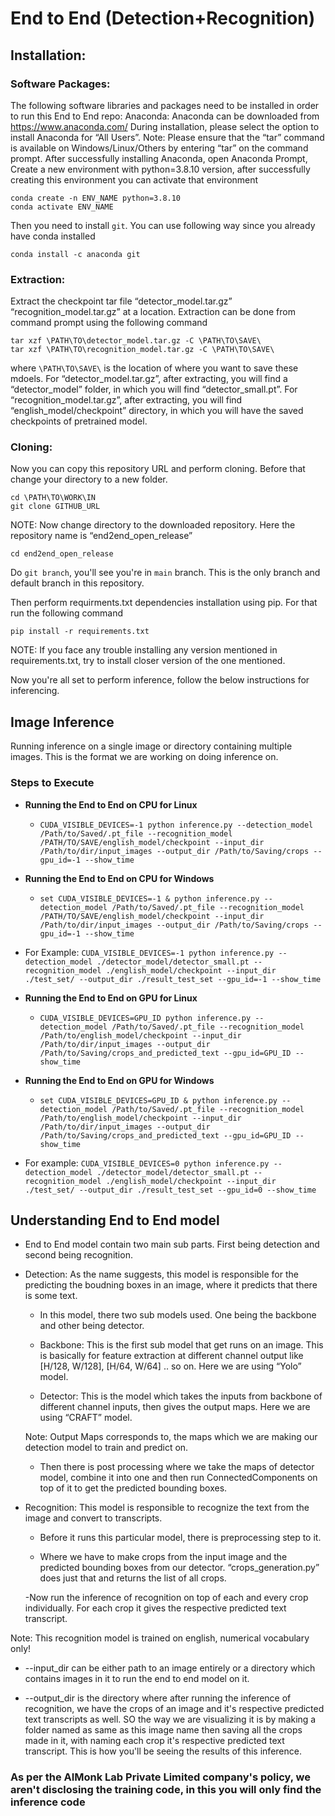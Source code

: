 # End to End (Detection+Recognition)

## Installation:
### Software Packages:
The following software libraries and packages need to be installed in order to run this End to End repo:
Anaconda: Anaconda can be downloaded from https://www.anaconda.com/
During installation, please select the option to install Anaconda for “All Users”.
Note: Please ensure that the “tar” command is available on Windows/Linux/Others by entering “tar” on the command prompt. 
After successfully installing Anaconda, open Anaconda Prompt, 
Create a new environment with python=3.8.10 version, after successfully creating this environment you can activate that environment

   `conda create -n ENV_NAME python=3.8.10`  
   `conda activate ENV_NAME`

Then you need to install `git`. You can use following way since you already have conda installed

   `conda install -c anaconda git`

### Extraction:
Extract the checkpoint tar file “detector_model.tar.gz” “recognition_model.tar.gz” at a location. Extraction can be done from command prompt using the following command

   `tar xzf \PATH\TO\detector_model.tar.gz -C \PATH\TO\SAVE\`  
   `tar xzf \PATH\TO\recognition_model.tar.gz -C \PATH\TO\SAVE\` 

where `\PATH\TO\SAVE\` is the location of where you want to save these mdoels. For “detector_model.tar.gz”, after extracting, you will 
find a “detector_model” folder, in which you will find “detector_small.pt”. For “recognition_model.tar.gz”, after extracting, you will find “english_model/checkpoint” directory, in which you will have the saved checkpoints of pretrained model. 

### Cloning:
Now you can copy this repository URL and perform cloning. Before that change your directory to a new folder.

   `cd \PATH\TO\WORK\IN`  
   `git clone GITHUB_URL`

NOTE: Now change directory to the downloaded repository. Here the repository name is “end2end_open_release”

   `cd end2end_open_release`

Do `git branch`, you'll see you're in `main` branch. This is the only branch and default branch in this repository.

Then perform requirments.txt dependencies installation using pip. For that run the following command

   `pip install -r requirements.txt`

NOTE: If you face any trouble installing any version mentioned in requirements.txt, try to install closer version of the one mentioned.

Now you're all set to perform inference, follow the below instructions for inferencing.

## Image Inference

Running inference on a single image or directory containing multiple images. This is the format we are working on doing inference on.

### Steps to Execute
* **Running the End to End on CPU for Linux**
  - `CUDA_VISIBLE_DEVICES=-1 python inference.py --detection_model /Path/to/Saved/.pt_file --recognition_model /PATH/TO/SAVE/english_model/checkpoint --input_dir /Path/to/dir/input_images --output_dir /Path/to/Saving/crops --gpu_id=-1 --show_time`
* **Running the End to End on CPU for Windows**
  - `set CUDA_VISIBLE_DEVICES=-1 & python inference.py --detection_model /Path/to/Saved/.pt_file --recognition_model /PATH/TO/SAVE/english_model/checkpoint --input_dir /Path/to/dir/input_images --output_dir /Path/to/Saving/crops --gpu_id=-1 --show_time`
* For Example: `CUDA_VISIBLE_DEVICES=-1 python inference.py --detection_model ./detector_model/detector_small.pt --recognition_model ./english_model/checkpoint --input_dir ./test_set/ --output_dir ./result_test_set --gpu_id=-1 --show_time`
   
* **Running the End to End on GPU for Linux**
  - `CUDA_VISIBLE_DEVICES=GPU_ID python inference.py --detection_model /Path/to/Saved/.pt_file --recognition_model /Path/to/english_model/checkpoint --input_dir /Path/to/dir/input_images --output_dir /Path/to/Saving/crops_and_predicted_text --gpu_id=GPU_ID --show_time`
* **Running the End to End on GPU for Windows**
  - `set CUDA_VISIBLE_DEVICES=GPU_ID & python inference.py --detection_model /Path/to/Saved/.pt_file --recognition_model /Path/to/english_model/checkpoint --input_dir /Path/to/dir/input_images --output_dir /Path/to/Saving/crops_and_predicted_text --gpu_id=GPU_ID --show_time`  
* For example: `CUDA_VISIBLE_DEVICES=0 python inference.py --detection_model ./detector_model/detector_small.pt --recognition_model ./english_model/checkpoint --input_dir ./test_set/ --output_dir ./result_test_set --gpu_id=0 --show_time`

## Understanding End to End model

   - End to End model contain two main sub parts. First being detection and second being recognition. 

   - Detection: As the name suggests, this model is responsible for the predicting the boudning boxes in an image, where it predicts that there is some text. 

      - In this model, there two sub models used. One being the backbone and other being detector. 

      - Backbone: This is the first sub model that get runs on an image. This is basically for feature extraction at different channel output like [H/128, W/128], [H/64, W/64] .. so on. Here we are using “Yolo” model. 
      
      - Detector: This is the model which takes the inputs from backbone of different channel inputs, then gives the output maps. Here we are using “CRAFT” model.

      Note: Output Maps corresponds to, the maps which we are making our detection model to train and predict on.

      - Then there is post processing where we take the maps of detector model, combine it into one and then run ConnectedComponents on top of it to get the predicted bounding boxes. 

   - Recognition: This model is responsible to recognize the text from the image and convert to transcripts. 

      - Before it runs this particular model, there is preprocessing step to it. 
      
      - Where we have to make crops from the input image and the predicted bounding boxes from our detector. “crops_generation.py” does just that and returns the list of all crops. 
      
      -Now run the inference of recognition on top of each and every crop individually. For each crop it gives the respective predicted text transcript. 

   Note: This recognition model is trained on english, numerical vocabulary only!
   
   - --input_dir can be either path to an image entirely or a directory which contains images in it to run the end to end model on it. 

   - --output_dir is the directory where after running the inference of recognition, we have the crops of an image and it's respective predicted text transcripts as well. SO the way we are visualizing it is by making a folder named as same as this image name then saving all the crops made in it, with naming each crop it's respective predicted text transcript. This is how you'll be seeing the results of this inference. 

### As per the AIMonk Lab Private Limited company's policy, we aren't disclosing the training code, in this you will only find the inference code
